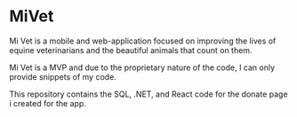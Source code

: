 # MiVet
Mi Vet is a mobile and web-application focused on improving the lives of equine veterinarians and the beautiful animals that count on them.

Mi Vet is a MVP and due to the proprietary nature of the code, I can only provide snippets of my code.

This repository contains the SQL, .NET, and React code for the donate page i created for the app.
